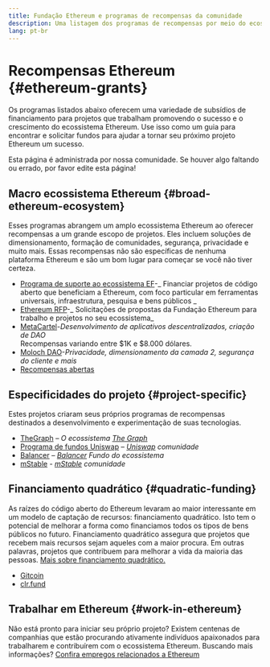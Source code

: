 ```yaml
---
title: Fundação Ethereum e programas de recompensas da comunidade
description: Uma listagem dos programas de recompensas por meio do ecossistema Ethereum.
lang: pt-br
---
```


# Recompensas Ethereum {#ethereum-grants}

Os programas listados abaixo oferecem uma variedade de subsídios de financiamento para projetos que trabalham promovendo o sucesso e o crescimento do ecossistema Ethereum. Use isso como um guia para encontrar e solicitar fundos para ajudar a tornar seu próximo projeto Ethereum um sucesso.

Esta página é administrada por nossa comunidade. Se houver algo faltando ou errado, por favor edite esta página!

## Macro ecossistema Ethereum {#broad-ethereum-ecosystem}

Esses programas abrangem um amplo ecossistema Ethereum ao oferecer recompensas a um grande escopo de projetos. Eles incluem soluções de dimensionamento, formação de comunidades, segurança, privacidade e muito mais. Essas recompensas não são específicas de nenhuma plataforma Ethereum e são um bom lugar para começar se você não tiver certeza.

- [Programa de suporte ao ecossistema EF](https://esp.ethereum.foundation)-_ Financiar projetos de código aberto que beneficiam a Ethereum, com foco particular em ferramentas universais, infraestrutura, pesquisa e bens públicos _
- [Ethereum RFP](https://github.com/ethereum/requests-for-proposals)-_ Solicitações de propostas da Fundação Ethereum para trabalho e projetos no seu ecossistema_
- [MetaCartel](https://www.metacartel.org/grants/)-_Desenvolvimento de aplicativos descentralizados, criação de DAO_  
  Recompensas variando entre $1K e $8.000 dólares.
- [Moloch DAO](https://www.molochdao.com/)-_Privacidade, dimensionamento da camada 2, segurança do cliente e mais_
- [Recompensas abertas](https://opengrants.com/explore)

## Especificidades do projeto {#project-specific}

Estes projetos criaram seus próprios programas de recompensas destinados a desenvolvimento e experimentação de suas tecnologias.

- [TheGraph](https://airtable.com/shrdfvnFvVch3IOVm) – _O ecossistema [The Graph](https://thegraph.com/)_
- [Programa de fundos Uniswap](https://www.unigrants.org/) – _[Uniswap](https://uniswap.org/) comunidade_
- [Balancer](https://balancergrants.notion.site/Balancer-Community-Grants-23e562c5bc4347cd8304637bff0058e6) – _[Balancer](https://balancer.fi/) Fundo do ecossistema_
- [mStable](https://docs.mstable.org/advanced/grants-program) - _[mStable](https://mstable.org/) comunidade_

## Financiamento quadrático {#quadratic-funding}

As raízes do código aberto do Ethereum levaram ao maior interessante em um modelo de captação de recursos: financiamento quadrático. Isto tem o potencial de melhorar a forma como financiamos todos os tipos de bens públicos no futuro. Financiamento quadrático assegura que projetos que recebem mais recursos sejam aqueles com a maior procura. Em outras palavras, projetos que contribuem para melhorar a vida da maioria das pessoas. [Mais sobre financiamento quadrático.](/defi/#quadratic-funding)

- [Gitcoin](https://gitcoin.co/grants)
- [clr.fund](https://clr.fund/)

## Trabalhar em Ethereum {#work-in-ethereum}

Não está pronto para iniciar seu próprio projeto? Existem centenas de companhias que estão procurando ativamente indivíduos apaixonados para trabalharem e contribuírem com o ecossistema Ethereum. Buscando mais informações? [Confira empregos relacionados a Ethereum](/community/get-involved/#ethereum-jobs)
